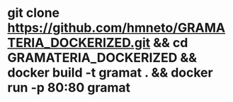 # git clone https://github.com/hmneto/GRAMATERIA_DOCKERIZED.git && cd GRAMATERIA_DOCKERIZED && docker build -t gramat . && docker run -p 80:80 gramat
